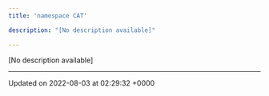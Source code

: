 ```yaml
---
title: 'namespace CAT'

description: "[No description available]"

---
```







[No description available]






-------------------------------

Updated on 2022-08-03 at 02:29:32 +0000